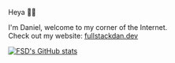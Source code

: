 Heya 👋🏾  

I'm Daniel, welcome to my corner of the Internet.  
Check out my website: [fullstackdan.dev](https://fullstackdan.dev)  

<!--[![FSD's GitHub stats](https://github-stats-xi-orpin.vercel.app/api?username=fullstack-dan&show_icons=true&theme=codeSTACKr)](https://github.com/fullstack-dan/github-stats)-->

[![FSD's GitHub stats](https://github-readme-stats.vercel.app/api?username=fullstack-dan&show_icons=true&theme=codeSTACKr)](https://github.com/fullstack-dan/github-stats)

<!--
**fullstack-dan/fullstack-dan** is a ✨ _special_ ✨ repository because its `README.md` (this file) appears on your GitHub profile.

Here are some ideas to get you started:

- 🔭 I’m currently working on ...
- 🌱 I’m currently learning ...
- 👯 I’m looking to collaborate on ...
- 🤔 I’m looking for help with ...
- 💬 Ask me about ...
- 📫 How to reach me: ...
- 😄 Pronouns: ...
- ⚡ Fun fact: ...
-->
